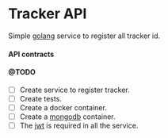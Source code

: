 Tracker API
===========

Simple [golang](https://golang.org/) service to register all tracker id.  

#### API contracts

#### @TODO
 * [ ] Create service to register tracker.
 * [ ] Create tests.
 * [ ] Create a docker container.
 * [ ] Create a [mongodb](https://www.mongodb.com/) container.
 * [ ] The [jwt](https://jwt.io/) is required in all the service.

